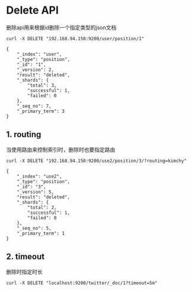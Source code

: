 # Delete API

删除api用来根据id删除一个指定类型的json文档

```shell
curl -X DELETE "192.168.94.150:9200/user/position/1"

{
    "_index": "user",
    "_type": "position",
    "_id": "1",
    "_version": 2,
    "result": "deleted",
    "_shards": {
        "total": 3,
        "successful": 1,
        "failed": 0
    },
    "_seq_no": 7,
    "_primary_term": 3
}
```



## 1. routing

当使用路由来控制索引时，删除时也要指定路由

```
curl -X DELETE "192.168.94.150:9200/use2/position/3/?routing=kimchy"

{
    "_index": "use2",
    "_type": "position",
    "_id": "3",
    "_version": 5,
    "result": "deleted",
    "_shards": {
        "total": 2,
        "successful": 1,
        "failed": 0
    },
    "_seq_no": 5,
    "_primary_term": 1
}
```



## 2. timeout

删除时指定时长

```shell
curl -X DELETE "localhost:9200/twitter/_doc/1?timeout=5m"
```

